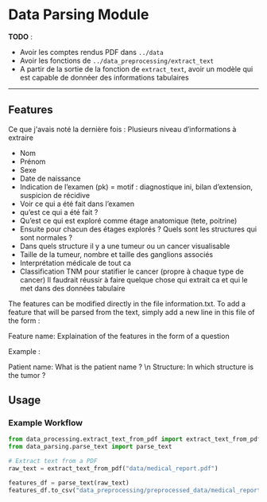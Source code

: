 # Data Parsing Module

**TODO** :
- Avoir les comptes rendus PDF dans `../data`
- Avoir les fonctions de `../data_preprocessing/extract_text`
- A partir de la sortie de la fonction de `extract_text`, avoir un modèle qui est capable de donnéer des informations tabulaires

----

## Features


Ce que j'avais noté la dernière fois :
Plusieurs niveau d’informations à extraire 
- Nom
- Prénom 
- Sexe
- Date de naissance
- Indication de l’examen (pk) = motif : diagnostique ini, bilan d’extension, suspicion de récidive
- Voir ce qui a été fait dans l’examen
- qu’est ce qui a été fait ?
- Qu’est ce qui est exploré comme étage anatomique (tete, poitrine)
- Ensuite pour chacun des étages explorés ? Quels sont les structures qui sont normales ?
- Dans quels structure il y a une tumeur ou un cancer visualisable 
- Taille de la tumeur, nombre et taille des ganglions associés
- Interprétation médicale de tout ca 
- Classification TNM pour statifier le cancer (propre à chaque type de cancer)
Il faudrait réussir à faire quelque chose qui extrait ca et qui le met dans des données tabulaire

The features can be modified directly in the file information.txt.
To add a feature that will be parsed from the text, simply add a new line in this file of the form : 

Feature name: Explaination of the features in the form of a question

Example : 

Patient name: What is the patient name ? \n
Structure: In which structure is the tumor ? 

## Usage

### Example Workflow
```python
from data_processing.extract_text_from_pdf import extract_text_from_pdf
from data_parsing.parse_text import parse_text

# Extract text from a PDF
raw_text = extract_text_from_pdf("data/medical_report.pdf")

features_df = parse_text(raw_text)
features_df.to_csv("data_preprocessing/preprocessed_data/medical_report_features.csv")
```
